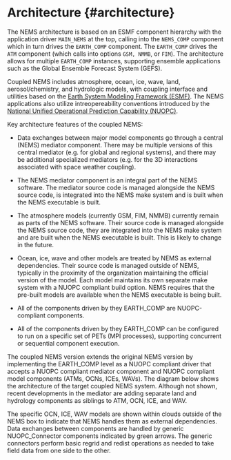 Architecture {#architecture}
============

The NEMS architecture is based on an ESMF component hierarchy with the
application driver `MAIN_NEMS` at the top, calling into the
`NEMS_COMP` component which in turn drives the `EARTH_COMP`
component. The `EARTH_COMP` drives the `ATM` component (which calls
into options `GSM, NMMB`, or `FIM`). The architecture allows for
multiple `EARTH_COMP` instances, supporting ensemble applications such
as the Global Ensemble Forecast System (GEFS).

Coupled NEMS includes atmosphere, ocean, ice, wave, land,
aerosol/chemistry, and hydrologic models, with coupling interface and
utilities based on the 
[Earth System Modeling Framework (ESMF)](https://www.earthsystemcog.org/projects/esmf/).
The NEMS applications also utilize intreopereability conventions
introduced by the 
[National Unified Operational Prediction Capability (NUOPC)](https://www.earthsystemcog.org/projects/nuopc/).

Key architecture features of the coupled NEMS:

* Data exchanges between major model components go through a central
  (NEMS) mediator component. There may be multiple versions of this
  central mediator (e.g. for global and regional systems), and there
  may be additional specialized mediators (e.g. for the 3D
  interactions associated with space weather coupling).

* The NEMS mediator component is an integral part of the NEMS
  software. The mediator source code is managed alongside the NEMS
  source code, is integrated into the NEMS make system and is built
  when the NEMS executable is built.

* The atmosphere models (currently GSM, FIM, NMMB) currently remain as
  parts of the NEMS software. Their source code is managed alongside
  the NEMS source code, they are integrated into the NEMS make system
  and are built when the NEMS executable is built. This is likely to
  change in the future.

* Ocean, ice, wave and other models are treated by NEMS as external
  dependencies. Their source code is managed outside of NEMS,
  typically in the proximity of the organization maintaining the
  official version of the model. Each model maintains its own separate
  make system with a NUOPC compliant build option. NEMS requires that
  the pre-built models are available when the NEMS executable is being
  built.

* All of the components driven by they EARTH_COMP are NUOPC-compliant
  components.

* All of the components driven by they EARTH_COMP can be configured to
  run on a specific set of PETs (MPI processes), supporting concurrent
  or sequential component execution.

The coupled NEMS version extends the original NEMS version by
implementing the EARTH_COMP level as a NUOPC compliant driver that
accepts a NUOPC compliant mediator component and NUOPC compliant model
components (ATMs, OCNs, ICEs, WAVs). The diagram below shows the
architecture of the target coupled NEMS system.  Although not shown,
recent developments in the mediator are adding separate land and
hydrology components as siblings to ATM, OCN, ICE, and WAV.

The specific OCN, ICE, WAV models are shown within clouds outside of
the NEMS box to indicate that NEMS handles them as external
dependencies. Data exchanges between components are handled by generic
NUOPC_Connector components indicated by green arrows. The generic
connectors perform basic regrid and redist operations as needed to
take field data from one side to the other.
